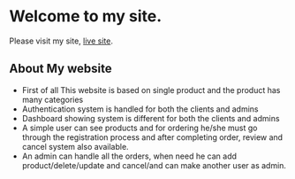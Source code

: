 # Welcome to my site.

Please visit my site, [live site](https://moto-bike-f265d.web.app/).

## About My website

* First of all This website is based on single product and the product has many categories
* Authentication system is handled for both the clients and admins
* Dashboard showing system is different for both the clients and admins
* A simple user can see products and for ordering he/she must go through the registration process and after completing order, review and cancel system also available.
* An admin can handle all the orders, when need he can add product/delete/update and cancel/and can make another user as admin.

